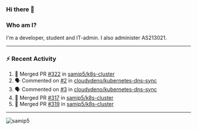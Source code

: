 ### Hi there 👋

### Who am I?
I'm a developer, student and IT-admin. I also administer AS213021.

---
### :zap: Recent Activity
<!--START_SECTION:activity-->
1. 🎉 Merged PR [#322](https://github.com/samip5/k8s-cluster/pull/322) in [samip5/k8s-cluster](https://github.com/samip5/k8s-cluster)
2. 🗣 Commented on [#2](https://github.com/cloudydeno/kubernetes-dns-sync/issues/2) in [cloudydeno/kubernetes-dns-sync](https://github.com/cloudydeno/kubernetes-dns-sync)
3. 🗣 Commented on [#3](https://github.com/cloudydeno/kubernetes-dns-sync/issues/3) in [cloudydeno/kubernetes-dns-sync](https://github.com/cloudydeno/kubernetes-dns-sync)
4. 🎉 Merged PR [#317](https://github.com/samip5/k8s-cluster/pull/317) in [samip5/k8s-cluster](https://github.com/samip5/k8s-cluster)
5. 🎉 Merged PR [#319](https://github.com/samip5/k8s-cluster/pull/319) in [samip5/k8s-cluster](https://github.com/samip5/k8s-cluster)
<!--END_SECTION:activity-->
---

<img align="center" src="https://github-readme-stats.vercel.app/api?username=samip5&show_icons=true" alt="samip5" />
